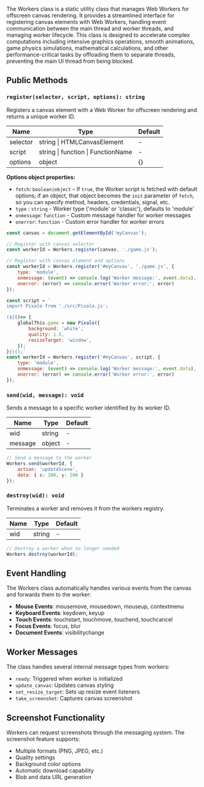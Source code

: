 The Workers class is a static utility class that manages Web Workers for offscreen canvas rendering. It provides a streamlined interface for registering canvas elements with Web Workers, handling event communication between the main thread and worker threads, and managing worker lifecycle. This class is designed to accelerate complex computations including intensive graphics operations, smooth animations, game physics simulations, mathematical calculations, and other performance-critical tasks by offloading them to separate threads, preventing the main UI thread from being blocked.

## Public Methods

### `register(selector, script, options): string`

Registers a canvas element with a Web Worker for offscreen rendering and returns a unique worker ID.

| Name     | Type                               | Default |
|----------|------------------------------------|---------|
| selector | string \| HTMLCanvasElement        | -       |
| script   | string \| function \| FunctionName | -       |
| options  | object                             | {}      |

**Options object properties:**
- `fetch`: `boolean|object` – If `true`, the Worker script is fetched with default options; if an object, that object becomes the `init` parameter of `fetch`, so you can specify method, headers, credentials, signal, etc.
- `type` : `string` - Worker type ('module' or 'classic'), defaults to 'module'
- `onmessage`: `function` - Custom message handler for worker messages
- `onerror`: `function` - Custom error handler for worker errors

```javascript
const canvas = document.getElementById('myCanvas');

// Register with canvas selector
const workerId = Workers.register(canvas, './game.js');
```

```javascript
// Register with canvas element and options
const workerId = Workers.register('#myCanvas', './game.js', {
    type: 'module',
    onmessage: (event) => console.log('Worker message:', event.data),
    onerror: (error) => console.error('Worker error:', error)
});
```

```javascript
const script = `
import Pixalo from './src/Pixalo.js';

(${()=> {
    globalThis.game = new Pixalo({
        background: 'white',
        quality: 1.5,
        resizeTarget: 'window',
    });
}})();`
const workerId = Workers.register('#myCanvas', script, {
    type: 'module',
    onmessage: (event) => console.log('Worker message:', event.data),
    onerror: (error) => console.error('Worker error:', error)
});
```

### `send(wid, message): void`

Sends a message to a specific worker identified by its worker ID.

| Name    | Type   | Default |
|---------|--------|---------|
| wid     | string | -       |
| message | object | -       |

```javascript
// Send a message to the worker
Workers.send(workerId, {
    action: 'updateScene',
    data: { x: 100, y: 200 }
});
```

### `destroy(wid): void`

Terminates a worker and removes it from the workers registry.

| Name | Type   | Default |
|------|--------|---------|
| wid  | string | -       |

```javascript
// Destroy a worker when no longer needed
Workers.destroy(workerId);
```

## Event Handling

The Workers class automatically handles various events from the canvas and forwards them to the worker:

- **Mouse Events**: mousemove, mousedown, mouseup, contextmenu
- **Keyboard Events**: keydown, keyup
- **Touch Events**: touchstart, touchmove, touchend, touchcancel
- **Focus Events**: focus, blur
- **Document Events**: visibilitychange

## Worker Messages

The class handles several internal message types from workers:

- `ready`: Triggered when worker is initialized
- `update_canvas`: Updates canvas styling
- `set_resize_target`: Sets up resize event listeners
- `take_screenshot`: Captures canvas screenshot

## Screenshot Functionality

Workers can request screenshots through the messaging system. The screenshot feature supports:

- Multiple formats (PNG, JPEG, etc.)
- Quality settings
- Background color options
- Automatic download capability
- Blob and data URL generation